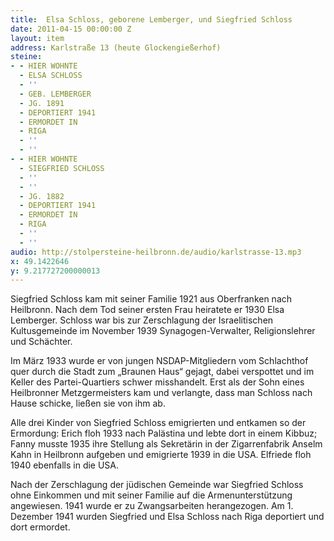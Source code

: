 ```yaml
---
title:  Elsa Schloss, geborene Lemberger, und Siegfried Schloss
date: 2011-04-15 00:00:00 Z
layout: item
address: Karlstraße 13 (heute Glockengießerhof)
steine:
- - HIER WOHNTE
  - ELSA SCHLOSS
  - ''
  - GEB. LEMBERGER
  - JG. 1891
  - DEPORTIERT 1941
  - ERMORDET IN
  - RIGA
  - ''
  - ''
- - HIER WOHNTE
  - SIEGFRIED SCHLOSS 
  - ''
  - ''
  - JG. 1882
  - DEPORTIERT 1941
  - ERMORDET IN
  - RIGA
  - ''
  - ''
audio: http://stolpersteine-heilbronn.de/audio/karlstrasse-13.mp3
x: 49.1422646
y: 9.217727200000013
---
```


Siegfried Schloss kam mit seiner Familie 1921 aus Oberfranken nach Heilbronn. Nach dem Tod seiner ersten Frau heiratete er 1930 Elsa Lemberger. Schloss war bis zur Zerschlagung der Israelitischen Kultusgemeinde im November 1939 Synagogen-Verwalter, Religionslehrer und Schächter.

Im März 1933 wurde er von jungen NSDAP-Mitgliedern vom Schlachthof quer durch die Stadt zum „Braunen Haus“ gejagt, dabei verspottet und im Keller des Partei-Quartiers schwer misshandelt. Erst als der Sohn eines Heilbronner Metzgermeisters kam und verlangte, dass man Schloss nach Hause schicke, ließen sie von ihm ab.

Alle drei Kinder von Siegfried Schloss emigrierten und entkamen so der Ermordung: Erich floh 1933 nach Palästina und lebte dort in einem Kibbuz; Fanny musste 1935 ihre Stellung als Sekretärin in der Zigarrenfabrik Anselm Kahn in Heilbronn aufgeben und emigrierte 1939 in die USA. Elfriede floh 1940 ebenfalls in die USA.

Nach der Zerschlagung der jüdischen Gemeinde war Siegfried Schloss ohne Einkommen und mit seiner Familie auf die Armenunterstützung angewiesen. 1941 wurde er zu Zwangsarbeiten herangezogen. Am 1. Dezember 1941 wurden Siegfried und Elsa Schloss nach Riga deportiert und dort ermordet.